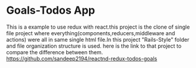 # Goals-Todos App
This is a example to use redux with react.this project is the clone of single file project where everything(components,reducers,middleware and actions) were all in same single html file.In this project "Rails-Style" folder and file organization structure is used.
here is the link to that project to compare the difference between them.
    https://github.com/sandeep2194/reactnd-redux-todos-goals